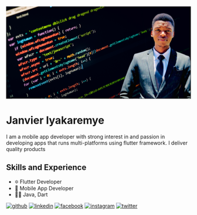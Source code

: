 ![Computer Egnineering](https://github.com/Janvier5i/Janvier5i/blob/main/Screenshot%202023-05-16%20015723.png)
# Janvier Iyakaremye
I am a mobile app developer with strong interest in and passion in developing apps that runs multi-platforms using flutter framework. I deliver quality products
## Skills and Experience
* 🔯 Flutter Developer
* 📱 Mobile App Developer
* 👨‍💻 Java, Dart






[<img src='https://cdn.jsdelivr.net/npm/simple-icons@3.0.1/icons/github.svg' alt='github' height='40'>](https://github.com/Janvier5i)  [<img src='https://cdn.jsdelivr.net/npm/simple-icons@3.0.1/icons/linkedin.svg' alt='linkedin' height='40'>](https://www.linkedin.com/in/janvier-iyakaremye/)  [<img src='https://cdn.jsdelivr.net/npm/simple-icons@3.0.1/icons/facebook.svg' alt='facebook' height='40'>](https://www.facebook.com/janvieriyakaremye9)  [<img src='https://cdn.jsdelivr.net/npm/simple-icons@3.0.1/icons/instagram.svg' alt='instagram' height='40'>](https://www.instagram.com/janvier5i/)  [<img src='https://cdn.jsdelivr.net/npm/simple-icons@3.0.1/icons/twitter.svg' alt='twitter' height='40'>](https://twitter.com/janvieri5)  

